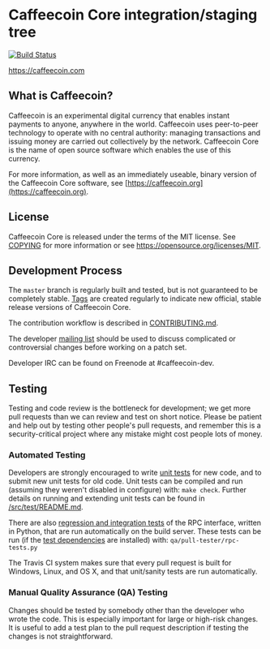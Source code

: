 Caffeecoin Core integration/staging tree
=====================================

[![Build Status](https://travis-ci.org/caffeecoin-project/caffeecoin.svg?branch=master)](https://travis-ci.org/caffeecoin-project/caffeecoin)

https://caffeecoin.com

What is Caffeecoin?
----------------

Caffeecoin is an experimental digital currency that enables instant payments to
anyone, anywhere in the world. Caffeecoin uses peer-to-peer technology to operate
with no central authority: managing transactions and issuing money are carried
out collectively by the network. Caffeecoin Core is the name of open source
software which enables the use of this currency.

For more information, as well as an immediately useable, binary version of
the Caffeecoin Core software, see [https://caffeecoin.org](https://caffeecoin.org).

License
-------

Caffeecoin Core is released under the terms of the MIT license. See [COPYING](COPYING) for more
information or see https://opensource.org/licenses/MIT.

Development Process
-------------------

The `master` branch is regularly built and tested, but is not guaranteed to be
completely stable. [Tags](https://github.com/caffeecoin-project/caffeecoin/tags) are created
regularly to indicate new official, stable release versions of Caffeecoin Core.

The contribution workflow is described in [CONTRIBUTING.md](CONTRIBUTING.md).

The developer [mailing list](https://groups.google.com/forum/#!forum/caffeecoin-dev)
should be used to discuss complicated or controversial changes before working
on a patch set.

Developer IRC can be found on Freenode at #caffeecoin-dev.

Testing
-------

Testing and code review is the bottleneck for development; we get more pull
requests than we can review and test on short notice. Please be patient and help out by testing
other people's pull requests, and remember this is a security-critical project where any mistake might cost people
lots of money.

### Automated Testing

Developers are strongly encouraged to write [unit tests](src/test/README.md) for new code, and to
submit new unit tests for old code. Unit tests can be compiled and run
(assuming they weren't disabled in configure) with: `make check`. Further details on running
and extending unit tests can be found in [/src/test/README.md](/src/test/README.md).

There are also [regression and integration tests](/qa) of the RPC interface, written
in Python, that are run automatically on the build server.
These tests can be run (if the [test dependencies](/qa) are installed) with: `qa/pull-tester/rpc-tests.py`

The Travis CI system makes sure that every pull request is built for Windows, Linux, and OS X, and that unit/sanity tests are run automatically.

### Manual Quality Assurance (QA) Testing

Changes should be tested by somebody other than the developer who wrote the
code. This is especially important for large or high-risk changes. It is useful
to add a test plan to the pull request description if testing the changes is
not straightforward.
